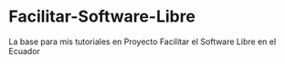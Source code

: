 # Facilitar-Software-Libre
La base para mis tutoriales en Proyecto Facilitar el Software Libre en el Ecuador
